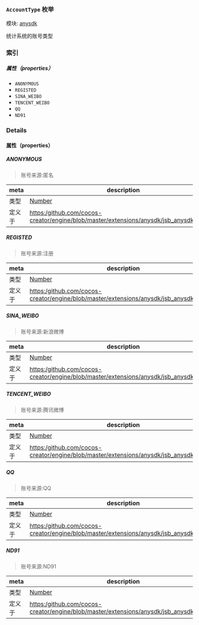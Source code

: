 ### `AccountType` 枚举



模块: [anysdk](../modules/anysdk.md)




统计系统的账号类型

### 索引

##### 属性（properties）

  - `ANONYMOUS`
  - `REGISTED`
  - `SINA_WEIBO`
  - `TENCENT_WEIBO`
  - `QQ`
  - `ND91`

### Details

#### 属性（properties）


##### ANONYMOUS

> 账号来源:匿名

| meta | description |
|------|-------------|
| 类型 | <a href="https://developer.mozilla.org/en/JavaScript/Reference/Global_Objects/Number" class="crosslink external" target="_blank">Number</a> |
| 定义于 | [https:/github.com/cocos-creator/engine/blob/master/extensions/anysdk/jsb_anysdk.js:2165](https:/github.com/cocos-creator/engine/blob/master/extensions/anysdk/jsb_anysdk.js#L2165) |



##### REGISTED

> 账号来源:注册

| meta | description |
|------|-------------|
| 类型 | <a href="https://developer.mozilla.org/en/JavaScript/Reference/Global_Objects/Number" class="crosslink external" target="_blank">Number</a> |
| 定义于 | [https:/github.com/cocos-creator/engine/blob/master/extensions/anysdk/jsb_anysdk.js:2172](https:/github.com/cocos-creator/engine/blob/master/extensions/anysdk/jsb_anysdk.js#L2172) |



##### SINA_WEIBO

> 账号来源:新浪微博

| meta | description |
|------|-------------|
| 类型 | <a href="https://developer.mozilla.org/en/JavaScript/Reference/Global_Objects/Number" class="crosslink external" target="_blank">Number</a> |
| 定义于 | [https:/github.com/cocos-creator/engine/blob/master/extensions/anysdk/jsb_anysdk.js:2179](https:/github.com/cocos-creator/engine/blob/master/extensions/anysdk/jsb_anysdk.js#L2179) |



##### TENCENT_WEIBO

> 账号来源:腾讯微博

| meta | description |
|------|-------------|
| 类型 | <a href="https://developer.mozilla.org/en/JavaScript/Reference/Global_Objects/Number" class="crosslink external" target="_blank">Number</a> |
| 定义于 | [https:/github.com/cocos-creator/engine/blob/master/extensions/anysdk/jsb_anysdk.js:2186](https:/github.com/cocos-creator/engine/blob/master/extensions/anysdk/jsb_anysdk.js#L2186) |



##### QQ

> 账号来源:QQ

| meta | description |
|------|-------------|
| 类型 | <a href="https://developer.mozilla.org/en/JavaScript/Reference/Global_Objects/Number" class="crosslink external" target="_blank">Number</a> |
| 定义于 | [https:/github.com/cocos-creator/engine/blob/master/extensions/anysdk/jsb_anysdk.js:2193](https:/github.com/cocos-creator/engine/blob/master/extensions/anysdk/jsb_anysdk.js#L2193) |



##### ND91

> 账号来源:ND91

| meta | description |
|------|-------------|
| 类型 | <a href="https://developer.mozilla.org/en/JavaScript/Reference/Global_Objects/Number" class="crosslink external" target="_blank">Number</a> |
| 定义于 | [https:/github.com/cocos-creator/engine/blob/master/extensions/anysdk/jsb_anysdk.js:2200](https:/github.com/cocos-creator/engine/blob/master/extensions/anysdk/jsb_anysdk.js#L2200) |


